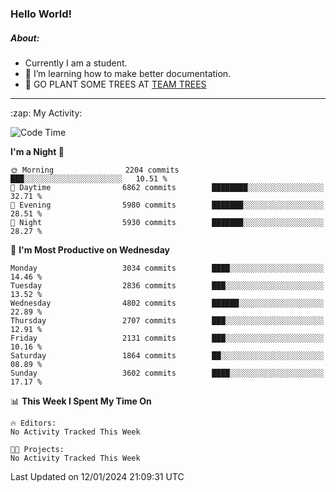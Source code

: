 ### Hello World!

##### About:
- Currently I am a student.
- 🌱 I’m learning how to make better documentation.
- 🌱 GO PLANT SOME TREES AT [TEAM TREES](https://teamtrees.org/)

---
  <summary>:zap: My Activity:</summary>
  
<!--START_SECTION:waka-->
![Code Time](http://img.shields.io/badge/Code%20Time-1%2C268%20hrs%2025%20mins-blue)

**I'm a Night 🦉** 

```text
🌞 Morning                2204 commits        ███░░░░░░░░░░░░░░░░░░░░░░   10.51 % 
🌆 Daytime                6862 commits        ████████░░░░░░░░░░░░░░░░░   32.71 % 
🌃 Evening                5980 commits        ███████░░░░░░░░░░░░░░░░░░   28.51 % 
🌙 Night                  5930 commits        ███████░░░░░░░░░░░░░░░░░░   28.27 % 
```
📅 **I'm Most Productive on Wednesday** 

```text
Monday                   3034 commits        ████░░░░░░░░░░░░░░░░░░░░░   14.46 % 
Tuesday                  2836 commits        ███░░░░░░░░░░░░░░░░░░░░░░   13.52 % 
Wednesday                4802 commits        ██████░░░░░░░░░░░░░░░░░░░   22.89 % 
Thursday                 2707 commits        ███░░░░░░░░░░░░░░░░░░░░░░   12.91 % 
Friday                   2131 commits        ███░░░░░░░░░░░░░░░░░░░░░░   10.16 % 
Saturday                 1864 commits        ██░░░░░░░░░░░░░░░░░░░░░░░   08.89 % 
Sunday                   3602 commits        ████░░░░░░░░░░░░░░░░░░░░░   17.17 % 
```


📊 **This Week I Spent My Time On** 

```text
🔥 Editors: 
No Activity Tracked This Week

🐱‍💻 Projects: 
No Activity Tracked This Week
```


 Last Updated on 12/01/2024 21:09:31 UTC
<!--END_SECTION:waka-->
